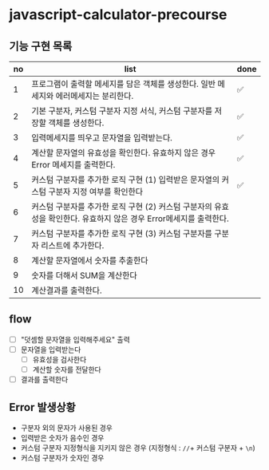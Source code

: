 # javascript-calculator-precourse

## 기능 구현 목록

| no  | list                                                                                                               | done |
| --- | ------------------------------------------------------------------------------------------------------------------ | ---- |
| 1   | 프로그램이 출력할 메세지를 담은 객체를 생성한다. 일반 메세지와 에러메세지는 분리한다.                              | ✅   |
| 2   | 기본 구분자, 커스텀 구분자 지정 서식, 커스텀 구분자를 저장할 객체를 생성한다.                                      | ✅   |
| 3   | 입력메세지를 띄우고 문자열을 입력받는다.                                                                           | ✅   |
| 4   | 계산할 문자열의 유효성을 확인한다. 유효하지 않은 경우 Error 메세지를 출력한다.                                     | ✅   |
| 5   | 커스텀 구분자를 추가한 로직 구현 (1) 입력받은 문자열의 커스텀 구분자 지정 여부를 확인한다                          | ✅   |
| 6   | 커스텀 구분자를 추가한 로직 구현 (2) 커스텀 구분자의 유효성을 확인한다. 유효하지 않은 경우 Error메세지를 출력한다. |      |
| 7   | 커스텀 구분자를 추가한 로직 구현 (3) 커스텀 구분자를 구분자 리스트에 추가한다.                                     |      |
| 8   | 계산할 문자열에서 숫자를 추출한다                                                                                  |      |
| 9   | 숫자를 더해서 SUM을 계산한다                                                                                       |      |
| 10  | 계산결과를 출력한다.                                                                                               |      |

## flow

- [ ] "덧셈할 문자열을 입력해주세요" 출력
- [ ] 문자열을 입력받는다
  - [ ] 유효성을 검사한다
  - [ ] 계산할 숫자를 전달한다
- [ ] 결과를 출력한다

## Error 발생상황

- 구분자 외의 문자가 사용된 경우
- 입력받은 숫자가 음수인 경우
- 커스텀 구분자 지정형식을 지키지 않은 경우 (지정형식 : `//`+ 커스텀 구분자 + `\n`)
- 커스텀 구분자가 숫자인 경우
